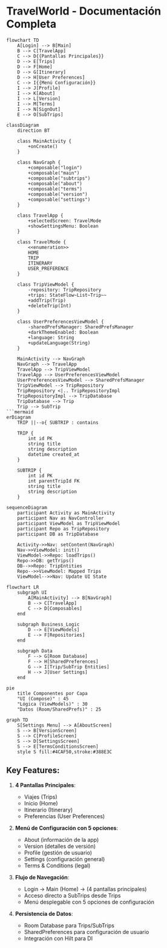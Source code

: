 # TravelWorld - Documentación Completa

```mermaid
flowchart TD
    A[Login] --> B[Main]
    B --> C[TravelApp]
    C --> D{{Pantallas Principales}}
    D --> E[Trips]
    D --> F[Home]
    D --> G[Itinerary]
    D --> H[User Preferences]
    C --> I{{Menú Configuración}}
    I --> J[Profile]
    I --> K[About]
    I --> L[Version]
    I --> M[Terms]
    I --> N[SignOut]
    E --> O[SubTrips]
```

```mermaid
classDiagram
    direction BT
    
    class MainActivity {
        +onCreate()
    }
    
    class NavGraph {
        +composable("login")
        +composable("main")
        +composable("subtrips")
        +composable("about")
        +composable("terms")
        +composable("version")
        +composable("settings")
    }
    
    class TravelApp {
        +selectedScreen: TravelMode
        +showSettingsMenu: Boolean
    }
    
    class TravelMode {
        <<enumeration>>
        HOME
        TRIP
        ITINERARY
        USER_PREFERENCE
    }
    
    class TripViewModel {
        -repository: TripRepository
        +trips: StateFlow~List~Trip~~
        +addTrip(Trip)
        +deleteTrip(Int)
    }
    
    class UserPreferencesViewModel {
        -sharedPrefsManager: SharedPrefsManager
        +darkThemeEnabled: Boolean
        +language: String
        +updateLanguage(String)
    }
    
    MainActivity --> NavGraph
    NavGraph --> TravelApp
    TravelApp --> TripViewModel
    TravelApp --> UserPreferencesViewModel
    UserPreferencesViewModel --> SharedPrefsManager
    TripViewModel --> TripRepository
    TripRepository <|.. TripRepositoryImpl
    TripRepositoryImpl --> TripDatabase
    TripDatabase --> Trip
    Trip --> SubTrip
```mermaid
erDiagram
    TRIP ||--o{ SUBTRIP : contains
    
    TRIP {
        int id PK
        string title
        string description
        datetime created_at
    }
    
    SUBTRIP {
        int id PK
        int parentTripId FK
        string title
        string description
    }
```

```mermaid
sequenceDiagram
    participant Activity as MainActivity
    participant Nav as NavController
    participant ViewModel as TripViewModel
    participant Repo as TripRepository
    participant DB as TripDatabase
    
    Activity->>Nav: setContent(NavGraph)
    Nav->>ViewModel: init()
    ViewModel->>Repo: loadTrips()
    Repo->>DB: getTrips()
    DB-->>Repo: TripEntities
    Repo-->>ViewModel: Mapped Trips
    ViewModel-->>Nav: Update UI State
```

```mermaid
flowchart LR
    subgraph UI
        A[MainActivity] --> B[NavGraph]
        B --> C[TravelApp]
        C --> D[Composables]
    end
    
    subgraph Business_Logic
        D --> E[ViewModels]
        E --> F[Repositories]
    end
    
    subgraph Data
        F --> G[Room Database]
        F --> H[SharedPreferences]
        G --> I[Trip/SubTrip Entities]
        H --> J[User Settings]
    end
```

```mermaid
pie
    title Componentes por Capa
    "UI (Compose)" : 45
    "Lógica (ViewModels)" : 30
    "Datos (Room/SharedPrefs)" : 25
```

```mermaid
graph TD
    S[Settings Menu] --> A[AboutScreen]
    S --> B[VersionScreen]
    S --> C[ProfileScreen]
    S --> D[SettingsScreen]
    S --> E[TermsConditionsScreen]
    style S fill:#4CAF50,stroke:#388E3C
```

## Key Features:
1. **4 Pantallas Principales**:
   - Viajes (Trips)
   - Inicio (Home)
   - Itinerario (Itinerary)
   - Preferencias (User Preferences)

2. **Menú de Configuración con 5 opciones**:
   - About (información de la app)
   - Version (detalles de versión)
   - Profile (gestión de usuario)
   - Settings (configuración general)
   - Terms & Conditions (legal)

3. **Flujo de Navegación**:
   - Login → Main (Home) → (4 pantallas principales)
   - Acceso directo a SubTrips desde Trips
   - Menú desplegable con 5 opciones de configuración

4. **Persistencia de Datos**:
   - Room Database para Trips/SubTrips
   - SharedPreferences para configuración de usuario
   - Integración con Hilt para DI
